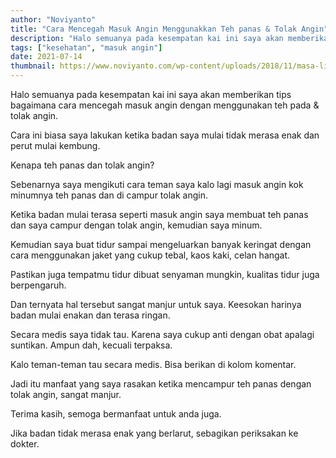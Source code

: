 ```yaml
---
author: "Noviyanto"
title: "Cara Mencegah Masuk Angin Menggunakkan Teh panas & Tolak Angin"
description: "Halo semuanya pada kesempatan kai ini saya akan memberikan tips bagaimana  cara mencegah masuk angin dengan menggunakan teh pada dan tolak angin. Cara ini biasa saya lakukan ketika badan saya mulai tidak merasa enak dan perut mulai kembung. Kenapa teh panas dan tolak angin? Sebenarnya saya mengikuti cara teman saya kalo lagi masuk angin kok"
tags: ["kesehatan", "masuk angin"]
date: 2021-07-14
thumbnail: https://www.noviyanto.com/wp-content/uploads/2018/11/masa-liburan-akhir-tahun-indosat-ooredoo-tingkatkan-kapasitas-jaringan.jpg.webp
---
```


Halo semuanya pada kesempatan kai ini saya akan memberikan tips bagaimana cara mencegah masuk angin dengan menggunakan teh pada & tolak angin.

Cara ini biasa saya lakukan ketika badan saya mulai tidak merasa enak dan perut mulai kembung.

Kenapa teh panas dan tolak angin?

Sebenarnya saya mengikuti cara teman saya kalo lagi masuk angin kok minumnya teh panas dan di campur tolak angin.

Ketika badan mulai terasa seperti masuk angin saya membuat teh panas dan saya campur dengan tolak angin, kemudian saya minum.

Kemudian saya buat tidur sampai mengeluarkan banyak keringat dengan cara menggunakan jaket yang cukup tebal, kaos kaki, celan hangat.

Pastikan juga tempatmu tidur dibuat senyaman mungkin, kualitas tidur juga berpengaruh.

Dan ternyata hal tersebut sangat manjur untuk saya. Keesokan harinya badan mulai enakan dan terasa ringan.

Secara medis saya tidak tau. Karena saya cukup anti dengan obat apalagi suntikan. Ampun dah, kecuali terpaksa.

Kalo teman-teman tau secara medis. Bisa berikan di kolom komentar.

Jadi itu manfaat yang saya rasakan ketika mencampur teh panas dengan tolak angin, sangat manjur.

Terima kasih, semoga bermanfaat untuk anda juga.

Jika badan tidak merasa enak yang berlarut, sebagikan periksakan ke dokter.
